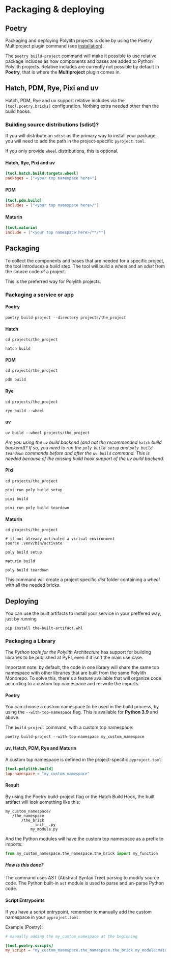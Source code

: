 # Packaging & deploying

## Poetry
Packaging and deploying Polylith projects is done by using the Poetry Multiproject plugin command (see [installation](installation.md)).

The `poetry build-project` command will make it possible to use relative package includes as how components and bases are added to Python Polylith projects. 
Relative includes are currently not possible by default in __Poetry__, that is where the __Multiproject__ plugin comes in.

## Hatch, PDM, Rye, Pixi and uv
Hatch, PDM, Rye and uv support relative includes via the `[tool.poetry.bricks]` configuration.
Nothing extra needed other than the build hooks.

### Building source distributions (sdist)?
If you will distribute an `sdist` as the primary way to install your package,
you will need to add the path in the project-specific `pyroject.toml`.

If you only provide `wheel` distributions, this is optional.

#### Hatch, Rye, Pixi and uv
```toml
[tool.hatch.build.targets.wheel]
packages = ["<your top namespace here>"]
```

#### PDM
```toml
[tool.pdm.build]
includes = ["<your top namespace here>/"]
```

#### Maturin
``` toml
[tool.maturin]
include = ["<your top namespace here>/**/*"]
```

## Packaging
To collect the components and bases that are needed for a specific project, the tool introduces a _build_ step. 
The tool will build a _wheel_ and an _sdist_ from the source code of a project.

This is the preferred way for Polylith projects.

### Packaging a service or app

#### Poetry
``` shell
poetry build-project --directory projects/the_project
```

#### Hatch
``` shell
cd projects/the_project

hatch build
```

#### PDM
``` shell
cd projects/the_project

pdm build
```

#### Rye
``` shell
cd projects/the_project

rye build --wheel
```

#### uv
``` shell
uv build --wheel projects/the_project
```

_Are you using the `uv` build backend (and not the recommended `hatch` build backend)?_
_If so, you need to run the `poly build setup` and `poly build teardown` commands before and after the `uv build` command._
_This is needed because of the missing build hook support of the uv build backend._

#### Pixi
``` shell
cd projects/the_project

pixi run poly build setup

pixi build

pixi run poly build teardown
```

#### Maturin
``` shell
cd projects/the_project

# if not already activated a virtual environment
source .venv/bin/activate

poly build setup

maturin build

poly build teardown
```

This command will create a project specific _dist_ folder containing a _wheel_ with all the needed bricks.

## Deploying
You can use the built artifacts to install your service in your preffered way, just by running

``` shell
pip install the-built-artifact.whl
```

### Packaging a Library

The _Python tools for the Polylith Architecture_ has support for building libraries to be published at PyPI,
even if it isn't the main use case.

Important note: by default, the code in one library will share the same top namespace with other libraries that are
built from the same Polylith Monorepo. To solve this, there's a feature available that will organize code according to a custom top namespace and re-write the imports.

#### Poetry
You can choose a custom namespace to be used in the build process, by using the `--with-top-namespace` flag.
This is available for __Python 3.9__ and above.

The `build-project` command, with a custom top namespace:

```shell
poetry build-project --with-top-namespace my_custom_namespace
```

#### uv, Hatch, PDM, Rye and Maturin
A custom top namespace is defined in the project-specific `pyproject.toml`:

``` toml
[tool.polylith.build]
top-namespace = "my_custom_namespace"
```

#### Result
By using the Poetry build-project flag or the Hatch Build Hook, the built artifact will look something like this:
```shell
my_custom_namespace/
   /the_namespace
       /the_brick
           __init__.py
           my_module.py
```

And the Python modules will have the custom top namespace as a prefix to imports:
```python
from my_custom_namespace.the_namespace.the_brick import my_function
```

##### How is this done?
The command uses AST (Abstract Syntax Tree) parsing to modify source code.
The Python built-in `ast` module is used to parse and un-parse Python code.


#### Script Entrypoints
 If you have a script entrypoint,
remember to manually add the custom namespace in your `pyproject.toml`.

Example (Poetry):

``` toml
# manually adding the my_custom_namespace at the beginning

[tool.poetry.scripts]
my_script = "my_custom_namespace.the_namespace.the_brick.my_module:main"
```
